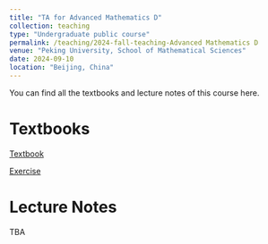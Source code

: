 ```yaml
---
title: "TA for Advanced Mathematics D"
collection: teaching
type: "Undergraduate public course"
permalink: /teaching/2024-fall-teaching-Advanced Mathematics D
venue: "Peking University, School of Mathematical Sciences"
date: 2024-09-10
location: "Beijing, China"
---
```


You can find all the textbooks and lecture notes of this course here.

Textbooks
======
[Textbook](../files/textbook.pdf)

[Exercise](../files/exercise.pdf)

Lecture Notes
======
TBA


